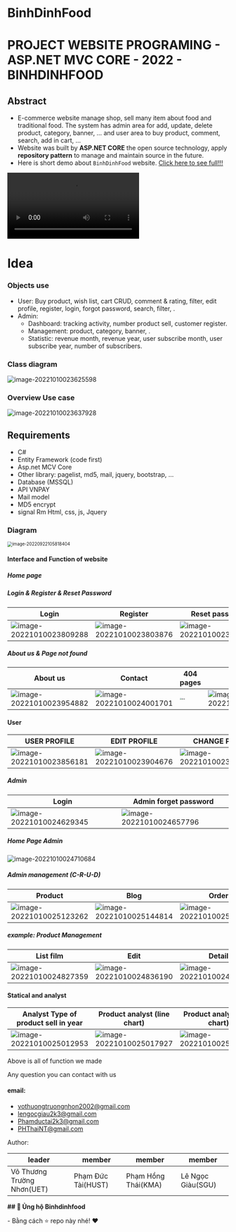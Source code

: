 # BinhDinhFood

# PROJECT WEBSITE PROGRAMING - ASP.NET MVC CORE - 2022 - BINHDINHFOOD

## Abstract
- E-commerce website manage shop, sell many item about food and traditional food. The system has admin area for add, update, delete product, category, banner, ... and user area to buy product, comment, search, add in cart, ...
- Website was built by **ASP.NET CORE** the open source technology, apply **repository pattern** to manage and maintain source in the future.
- Here is short demo about `BinhDinhFood` website. [Click here to see full!!!](https://youtu.be/Zy37v0df-mM)

<video src="assets/quick demo.mp4"></video>

# Idea

### Objects use

- User: Buy product, wish list, cart CRUD, comment & rating, filter, edit profile, register, login, forgot password, search, filter, .
- Admin: 
    - Dashboard: tracking activity, number product sell, customer register.
    - Management: product, category, banner, .
    - Statistic: revenue month, revenue year, user subscribe month, user subscribe year, number of subscribers.
    

### Class diagram

![image-20221010023625598](assets/image-20221010023625598.png)

### Overview Use case 

![image-20221010023637928](assets/image-20221010023637928.png)

## Requirements
- C# 
- Entity Framework (code first)
- Asp.net MCV Core
- Other library: pagelist, md5, mail, jquery, bootstrap, ...
- Database (MSSQL)
- API VNPAY 
- Mail model
- MD5 encrypt 
- signal Rm Html, css, js, Jquery



### Diagram

<img src="./assets/image-20220922105818404.png" alt="image-20220922105818404" style="zoom:70%;" />

#### Interface and Function of website

##### Home page

##### Login & Register & Reset Password

| Login                                                        | Register                                                     | Reset password                                               |
| ------------------------------------------------------------ | ------------------------------------------------------------ | ------------------------------------------------------------ |
| ![image-20221010023809288](assets/image-20221010023809288.png) | ![image-20221010023803876](assets/image-20221010023803876.png) | ![image-20221010023814363](assets/image-20221010023814363.png) |

##### About us & Page not found

| About us                                                     | Contact                                                      | 404 pages                                                 | Help                                                         |
| ------------------------------------------------------------ | ------------------------------------------------------------ | --------------------------------------------------------- | ------------------------------------------------------------ |
| <img src="assets/image-20221010023954882.png" alt="image-20221010023954882"  /> | ![image-20221010024001701](assets/image-20221010024001701.png) | <img src="assets/404.png" alt="404" style="zoom: 25%;" /> | ![image-20221010024506243](assets/image-20221010024506243.png) |

#### User

| USER PROFILE                                                 | EDIT PROFILE                                                 | CHANGE PASS                                                  |
| ------------------------------------------------------------ | ------------------------------------------------------------ | ------------------------------------------------------------ |
| ![image-20221010023856181](assets/image-20221010023856181.png) | ![image-20221010023904676](assets/image-20221010023904676.png) | ![image-20221010023928484](assets/image-20221010023928484.png) |

##### Admin

| Login                                                        | Admin forget password                                        |
| ------------------------------------------------------------ | ------------------------------------------------------------ |
| ![image-20221010024629345](assets/image-20221010024629345.png) | ![image-20221010024657796](assets/image-20221010024657796.png) |

##### Home Page Admin

![image-20221010024710684](assets/image-20221010024710684.png)

##### Admin management (C-R-U-D)

| Product                                                      | Blog                                                         | Order                                                        | Customer                                                     |
| ------------------------------------------------------------ | ------------------------------------------------------------ | ------------------------------------------------------------ | ------------------------------------------------------------ |
| ![image-20221010025123262](assets/image-20221010025123262.png) | ![image-20221010025144814](assets/image-20221010025144814.png) | ![image-20221010025153528](assets/image-20221010025153528.png) | ![image-20221010025247921](assets/image-20221010025247921.png) |



##### example: Product Management

| List film                                                    | Edit                                                         | Detail                                                       | Delete                                                       |
| ------------------------------------------------------------ | ------------------------------------------------------------ | ------------------------------------------------------------ | ------------------------------------------------------------ |
| ![image-20221010024827359](assets/image-20221010024827359.png) | ![image-20221010024836190](assets/image-20221010024836190.png) | ![image-20221010024913510](assets/image-20221010024913510.png) | ![image-20221010024923660](assets/image-20221010024923660.png) |

#### Statical and analyst

| Analyst Type of product sell in year                         | Product analyst (line chart)                                 | Product analyst (bar chart)                                  | Product sell in month                                        |
| ------------------------------------------------------------ | ------------------------------------------------------------ | ------------------------------------------------------------ | ------------------------------------------------------------ |
| ![image-20221010025012953](assets/image-20221010025012953.png) | ![image-20221010025017927](assets/image-20221010025017927.png) | ![image-20221010025021862](assets/image-20221010025021862.png) | ![image-20221010025025773](assets/image-20221010025025773.png) |


Above is all of function we made

Any question you can contact with us

#### email:
- [vothuongtruongnhon2002@gmail.com](mailto:vothuongtruongnhon2002@gmail.com)
- [lengocgiau2k3@gmail.com](mailto:lengocgiau2k3@gmail.com)
- [Phamductai2k3@gmail.com](mailto:Phamductai2k3@gmail.com)
- [PHThaiNT@gmail.com](mailto:PHThaiNT@gmail.com)

Author:

| leader                      | member             | member              | member           |
|-----------------------------|--------------------|---------------------|------------------|
| Võ Thương Trường Nhơn(UET)  | Phạm Đức Tài(HUST) | Phạm Hồng Thái(KMA) | Lê Ngọc Giàu(SGU)|

**## 👊 Ủng hộ Binhdinhfood**

\- Bằng cách ⭐️ repo này nhé! ❤️
